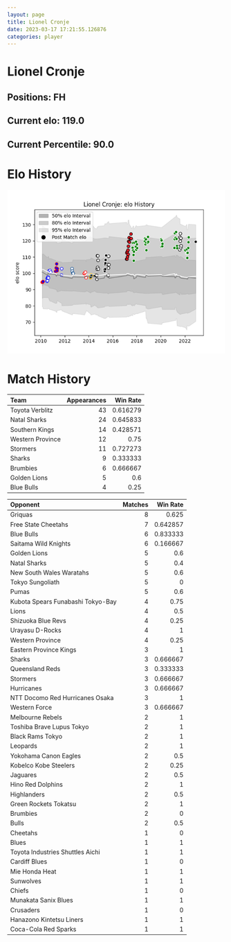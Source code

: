 ```yaml
---  
layout: page  
title: Lionel Cronje  
date: 2023-03-17 17:21:55.126876  
categories: player  
---
```

# Lionel Cronje

## Positions: FH

## Current elo: 119.0

## Current Percentile: 90.0

# Elo History


![elo history](history_LionelCronje.png)
# Match History


| Team             |   Appearances |   Win Rate |
|:-----------------|--------------:|-----------:|
| Toyota Verblitz  |            43 |   0.616279 |
| Natal Sharks     |            24 |   0.645833 |
| Southern Kings   |            14 |   0.428571 |
| Western Province |            12 |   0.75     |
| Stormers         |            11 |   0.727273 |
| Sharks           |             9 |   0.333333 |
| Brumbies         |             6 |   0.666667 |
| Golden Lions     |             5 |   0.6      |
| Blue Bulls       |             4 |   0.25     |

| Opponent                          |   Matches |   Win Rate |
|:----------------------------------|----------:|-----------:|
| Griquas                           |         8 |   0.625    |
| Free State Cheetahs               |         7 |   0.642857 |
| Blue Bulls                        |         6 |   0.833333 |
| Saitama Wild Knights              |         6 |   0.166667 |
| Golden Lions                      |         5 |   0.6      |
| Natal Sharks                      |         5 |   0.4      |
| New South Wales Waratahs          |         5 |   0.6      |
| Tokyo Sungoliath                  |         5 |   0        |
| Pumas                             |         5 |   0.6      |
| Kubota Spears Funabashi Tokyo-Bay |         4 |   0.75     |
| Lions                             |         4 |   0.5      |
| Shizuoka Blue Revs                |         4 |   0.25     |
| Urayasu D-Rocks                   |         4 |   1        |
| Western Province                  |         4 |   0.25     |
| Eastern Province Kings            |         3 |   1        |
| Sharks                            |         3 |   0.666667 |
| Queensland Reds                   |         3 |   0.333333 |
| Stormers                          |         3 |   0.666667 |
| Hurricanes                        |         3 |   0.666667 |
| NTT Docomo Red Hurricanes Osaka   |         3 |   1        |
| Western Force                     |         3 |   0.666667 |
| Melbourne Rebels                  |         2 |   1        |
| Toshiba Brave Lupus Tokyo         |         2 |   1        |
| Black Rams Tokyo                  |         2 |   1        |
| Leopards                          |         2 |   1        |
| Yokohama Canon Eagles             |         2 |   0.5      |
| Kobelco Kobe Steelers             |         2 |   0.25     |
| Jaguares                          |         2 |   0.5      |
| Hino Red Dolphins                 |         2 |   1        |
| Highlanders                       |         2 |   0.5      |
| Green Rockets Tokatsu             |         2 |   1        |
| Brumbies                          |         2 |   0        |
| Bulls                             |         2 |   0.5      |
| Cheetahs                          |         1 |   0        |
| Blues                             |         1 |   1        |
| Toyota Industries Shuttles Aichi  |         1 |   1        |
| Cardiff Blues                     |         1 |   0        |
| Mie Honda Heat                    |         1 |   1        |
| Sunwolves                         |         1 |   1        |
| Chiefs                            |         1 |   0        |
| Munakata Sanix Blues              |         1 |   1        |
| Crusaders                         |         1 |   0        |
| Hanazono Kintetsu Liners          |         1 |   1        |
| Coca-Cola Red Sparks              |         1 |   1        |